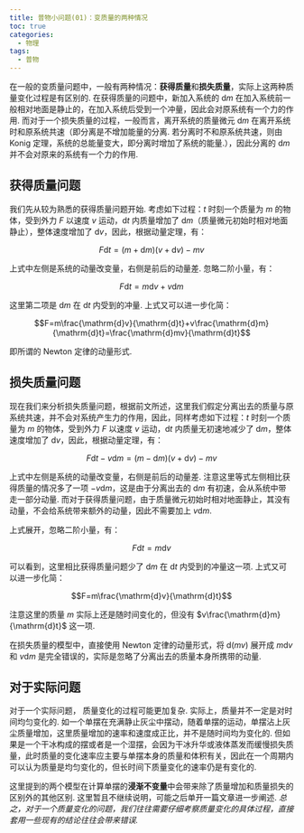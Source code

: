 ```yaml
---
title: 普物小问题(01)：变质量的两种情况
toc: true
categories:
  - 物理
tags:
  - 普物
---
```


<!-- more -->


在一般的变质量问题中，一般有两种情况：**获得质量**和**损失质量**，实际上这两种质量变化过程是有区别的.
在获得质量的问题中，新加入系统的 $\mathrm{d}m$
在加入系统前一般相对地面是静止的，在加入系统后受到一个冲量，因此会对原系统有一个力的作用.
而对于一个损失质量的过程，一般而言，离开系统的质量微元 $\mathrm{d}m$
在离开系统时和原系统共速（即分离是不增加能量的分离.
若分离时不和原系统共速，则由 Konig
定理，系统的总能量变大，即分离时增加了系统的能量.），因此分离的
$\mathrm{d}m$ 并不会对原来的系统有一个力的作用.

## 获得质量问题

我们先从较为熟悉的获得质量问题开始. 考虑如下过程：$t$ 时刻一个质量为 $m$
的物体，受到外力 $F$ 以速度 $v$ 运动，$\mathrm{d}t$ 内质量增加了
$\mathrm{d}m$（质量微元初始时相对地面静止），整体速度增加了
$\mathrm{d}v$，因此，根据动量定理，有：

$$F\mathrm{d}t=(m+\mathrm{d}m)(v+\mathrm{d}v)-mv$$

上式中左侧是系统的动量改变量，右侧是前后的动量差. 忽略二阶小量，有：

$$F\mathrm{d}t=m\mathrm{d}v+v\mathrm{d}m$$

这里第二项是 $\mathrm{d}m$ 在 $\mathrm{d}t$ 内受到的冲量.
上式又可以进一步化简：

$$F=m\frac{\mathrm{d}v}{\mathrm{d}t}+v\frac{\mathrm{d}m}{\mathrm{d}t}=\frac{\mathrm{d}mv}{\mathrm{d}t}$$

即所谓的 Newton 定律的动量形式.

## 损失质量问题

现在我们来分析损失质量问题，根据前文所述，这里我们假定分离出去的质量与原系统共速，并不会对系统产生力的作用，因此，同样考虑如下过程：$t$
时刻一个质量为 $m$ 的物体，受到外力 $F$ 以速度 $v$ 运动，$\mathrm{d}t$
内质量无初速地减少了 $\mathrm{d}m$，整体速度增加了
$\mathrm{d}v$，因此，根据动量定理，有：

$$F\mathrm{d}t-v\mathrm{d}m=(m-\mathrm{d}m)(v+\mathrm{d}v)-mv$$

上式中左侧是系统的动量改变量，右侧是前后的动量差.
注意这里等式左侧相比获得质量的情况多了一项
$-v\mathrm{d}m$，这是由于分离出去的 $\mathrm{d}m$
有初速，会从系统中带走一部分动量.
而对于获得质量问题，由于质量微元初始时相对地面静止，其没有动量，不会给系统带来额外的动量，因此不需要加上
$v\mathrm{d}m$.

上式展开，忽略二阶小量，有：

$$F\mathrm{d}t=m\mathrm{d}v$$

可以看到，这里相比获得质量问题少了 $\mathrm{d}m$ 在 $\mathrm{d}t$
内受到的冲量这一项. 上式又可以进一步化简：

$$F=m\frac{\mathrm{d}v}{\mathrm{d}t}$$

注意这里的质量 $m$ 实际上还是随时间变化的，但没有
$v\frac{\mathrm{d}m}{\mathrm{d}t}$ 这一项.

在损失质量的模型中，直接使用 Newton 定律的动量形式，将 $\mathrm{d}(mv)$
展开成 $m\mathrm{d}v$ 和 $v\mathrm{d}m$
是完全错误的，实际是忽略了分离出去的质量本身所携带的动量.

## 对于实际问题

对于一个实际问题， 质量变化的过程可能更加复杂.
实际上，质量并不一定是对时间均匀变化的.
如一个单摆在充满静止灰尘中摆动，随着单摆的运动，单摆沾上灰尘质量增加，这里质量增加的速率和速度成正比，并不是随时间均为变化的.
但如果是一个干冰构成的摆或者是一个湿摆，会因为干冰升华或液体蒸发而缓慢损失质量，此时质量的变化速率应主要与单摆本身的质量和体积有关，因此在一个周期内可以认为质量是均匀变化的，但长时间下质量变化的速率仍是有变化的.

这里提到的两个模型在计算单摆的**浸渐不变量**中会带来除了质量增加和质量损失的区别外的其他区别.
这里暂且不继续说明，可能之后单开一篇文章进一步阐述.
*总之，对于一个质量变化的问题，我们往往需要仔细考察质量变化的具体过程，直接套用一些现有的结论往往会带来错误.*

